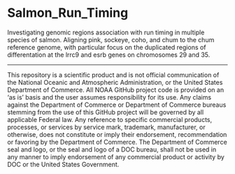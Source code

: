 # Salmon_Run_Timing
Investigating genomic regions association with run timing in multiple species of salmon. Aligning pink, sockeye, coho, and chum to the chum reference genome, with particular focus on the duplicated regions of differentation at the lrrc9 and esrb genes on chromosomes 29 and 35.


_________________________________________________________________________________________________________________________________________
This repository is a scientific product and is not official communication of the National Oceanic and Atmospheric Administration, or the United States Department of Commerce. All NOAA GitHub project code is provided on an ‘as is’ basis and the user assumes responsibility for its use. Any claims against the Department of Commerce or Department of Commerce bureaus stemming from the use of this GitHub project will be governed by all applicable Federal law. Any reference to specific commercial products, processes, or services by service mark, trademark, manufacturer, or otherwise, does not constitute or imply their endorsement, recommendation or favoring by the Department of Commerce. The Department of Commerce seal and logo, or the seal and logo of a DOC bureau, shall not be used in any manner to imply endorsement of any commercial product or activity by DOC or the United States Government.
